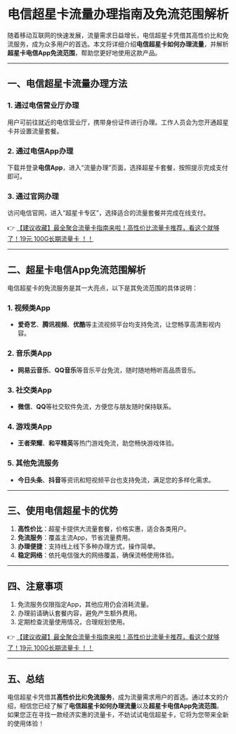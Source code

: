 # 电信超星卡流量办理指南及免流范围解析

随着移动互联网的快速发展，流量需求日益增长，电信超星卡凭借其高性价比和免流服务，成为众多用户的首选。本文将详细介绍**电信超星卡如何办理流量**，并解析**超星卡电信App免流范围**，帮助您更好地使用这款产品。

---

## 一、电信超星卡流量办理方法

### 1. 通过电信营业厅办理
用户可前往就近的电信营业厅，携带身份证件进行办理。工作人员会为您开通超星卡并设置流量套餐。

### 2. 通过电信App办理
下载并登录**电信App**，进入“流量办理”页面，选择超星卡套餐，按照提示完成支付即可。

### 3. 通过官网办理
访问电信官网，进入“超星卡专区”，选择适合的流量套餐并完成在线支付。

👉 [【建议收藏】最全聚合流量卡指南来啦！高性价比流量卡推荐，看这个就够了！19元 100G长期流量卡 ！！](https://bit.ly/Liuliangka)

---

## 二、超星卡电信App免流范围解析

电信超星卡的免流服务是其一大亮点，以下是其免流范围的具体说明：

### 1. 视频类App
- **爱奇艺**、**腾讯视频**、**优酷**等主流视频平台均支持免流，让您畅享高清影视内容。

### 2. 音乐类App
- **网易云音乐**、**QQ音乐**等音乐平台免流，随时随地畅听高品质音乐。

### 3. 社交类App
- **微信**、**QQ**等社交软件免流，方便您与朋友随时保持联系。

### 4. 游戏类App
- **王者荣耀**、**和平精英**等热门游戏免流，助您畅快游戏体验。

### 5. 其他免流服务
- **今日头条**、**抖音**等资讯和短视频平台也支持免流，满足您的多样化需求。

---

## 三、使用电信超星卡的优势

1. **高性价比**：超星卡提供大流量套餐，价格实惠，适合各类用户。
2. **免流服务**：覆盖主流App，节省流量费用。
3. **办理便捷**：支持线上线下多种办理方式，操作简单。
4. **稳定网络**：依托电信强大的网络覆盖，确保流畅使用体验。

---

## 四、注意事项

1. 免流服务仅限指定App，其他应用仍会消耗流量。
2. 办理前请确认套餐内容，避免产生额外费用。
3. 定期检查流量使用情况，合理规划使用。

👉 [【建议收藏】最全聚合流量卡指南来啦！高性价比流量卡推荐，看这个就够了！19元 100G长期流量卡 ！！](https://bit.ly/Liuliangka)

---

## 五、总结

电信超星卡凭借其**高性价比**和**免流服务**，成为流量需求用户的首选。通过本文的介绍，相信您已经了解了**电信超星卡如何办理流量**以及**超星卡电信App免流范围**。如果您正在寻找一款经济实惠的流量卡，不妨试试电信超星卡，它将为您带来全新的使用体验！